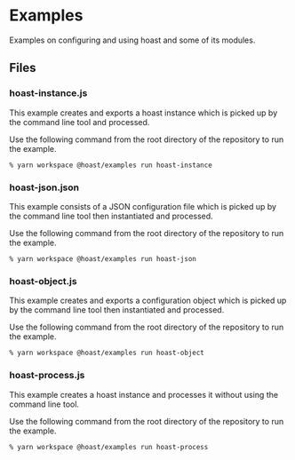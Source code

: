 # Examples

Examples on configuring and using hoast and some of its modules.

## Files

### hoast-instance.js

This example creates and exports a hoast instance which is picked up by the command line tool and processed.

Use the following command from the root directory of the repository to run the example.

```
% yarn workspace @hoast/examples run hoast-instance
```

### hoast-json.json

This example consists of a JSON configuration file which is picked up by the command line tool then instantiated and processed.

Use the following command from the root directory of the repository to run the example.

```
% yarn workspace @hoast/examples run hoast-json
```

### hoast-object.js

This example creates and exports a configuration object which is picked up by the command line tool then instantiated and processed.

Use the following command from the root directory of the repository to run the example.

```
% yarn workspace @hoast/examples run hoast-object
```

### hoast-process.js

This example creates a hoast instance and processes it without using the command line tool.

Use the following command from the root directory of the repository to run the example.

```
% yarn workspace @hoast/examples run hoast-process
```
